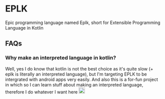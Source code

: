 # EPLK
Epic programming language named Eplk, short for Extensible Programming Language in Kotlin

## FAQs

### Why make an interpreted language in kotlin?
Well, yes I do know that kotlin is not the best choice as it's quite slow (+ eplk is literally an interpreted language), but I'm targeting EPLK to be intergrated with android apps very easily. And also this is a for-fun project in which so I can learn stuff about making an interpreted language, therefore I do whatever I want here <img width=20px src="https://cdn.discordapp.com/emojis/846626029535625216.png"/>

